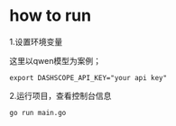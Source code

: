 # how to run

1.设置环境变量 

这里以qwen模型为案例；

```
export DASHSCOPE_API_KEY="your api key"
```

2.运行项目，查看控制台信息

```
go run main.go
```

